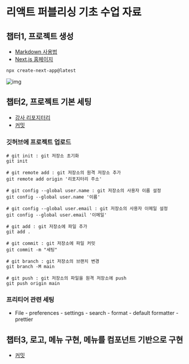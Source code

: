 # 리액트 퍼블리싱 기초 수업 자료

## 챕터1, 프로젝트 생성

- [Markdown 사용법](https://gist.github.com/ihoneymon/652be052a0727ad59601)
- [Next.js 홈페이지](https://nextjs.org/)

```shell
npx create-next-app@latest
```

![img](https://i.postimg.cc/VkMPZDjS/Kakao-Talk-20251028-160902390.png)

## 챕터2, 프로젝트 기본 세팅

- [강사 리포지터리](https://github.com/SangWon7242/nextjs-basic1)
- [커밋](https://github.com/SangWon7242/nextjs-basic1/commit/1bbcf511261c5a09d15d4dd75e041efefd24a83f)

### 깃허브에 프로젝트 업로드

```shell
# git init : git 저장소 초기화
git init

# git remote add : git 저장소의 원격 저장소 추가
git remote add origin '리포지터리 주소'

# git config --global user.name : git 저장소의 사용자 이름 설정
git config --global user.name '이름'

# git config --global user.email : git 저장소의 사용자 이메일 설정
git config --global user.email '이메일'

# git add : git 저장소에 파일 추가
git add .

# git commit : git 저장소에 파일 커밋
git commit -m "세팅"

# git branch : git 저장소의 브랜치 변경
git branch -M main

# git push : git 저장소의 파일을 원격 저장소에 push
git push origin main
```

### 프리티어 관련 세팅

- File - preferences - settings - search - format - default formatter - prettier

## 챕터3, 로고, 메뉴 구현, 메뉴를 컴포넌트 기반으로 구현

- [커밋](https://github.com/SangWon7242/nextjs-basic1/commit/56472b167b0a51cf89b619c6b7dfcec5215d7663)
